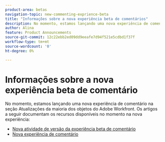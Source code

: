 ```yaml
---
product-area: betas
navigation-topic: new-commenting-exprience-beta
title: "Informações sobre a nova experiência beta de comentários"
description: No momento, estamos lançando uma nova experiência de comentário na seção Atualizações da maioria dos objetos do Adobe Workfront. Os artigos a seguir documentam os recursos disponíveis no momento na nova experiência.
author: Alina
feature: Product Announcements
source-git-commit: 12c22ebb2ed09dd9eeafe7d94f521e5cdbd1f37f
workflow-type: tm+mt
source-wordcount: '0'
ht-degree: 0%

---
```



# Informações sobre a nova experiência beta de comentário

No momento, estamos lançando uma nova experiência de comentário na seção Atualizações da maioria dos objetos do Adobe Workfront. Os artigos a seguir documentam os recursos disponíveis no momento na nova experiência:

* [Nova atividade de versão da experiência beta de comentário](../new-commenting-experience-beta/new-commenting-beta-experience-release-activity.md)
* [Nova experiência de comentário](../new-commenting-experience-beta/unified-commenting-experience.md)